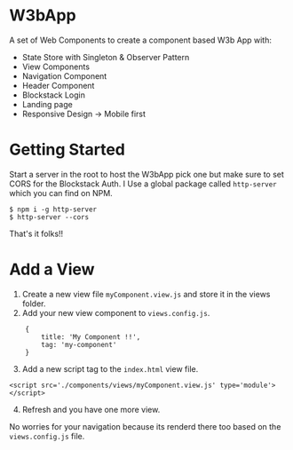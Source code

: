 # W3bApp

A set of Web Components to create a component based W3b App with:
- State Store with Singleton & Observer Pattern
- View Components
- Navigation Component
- Header Component
- Blockstack Login
- Landing page 
- Responsive Design -> Mobile first

# Getting Started
Start a server in the root to host the W3bApp pick one but make sure to set CORS for the Blockstack Auth. I Use a global package called `http-server` which you can find on NPM.
```
$ npm i -g http-server
$ http-server --cors
```

That's it folks!!

# Add a View
1. Create a new view file `myComponent.view.js` and store it in the views folder.
2. Add your new view component to `views.config.js`. 
```
    {
        title: 'My Component !!',
        tag: 'my-component'
    }        
```
3. Add a new script tag to the `index.html` view file. 
```
<script src='./components/views/myComponent.view.js' type='module'></script>
```
4. Refresh and you have one more view.

No worries for your navigation because its renderd there too based on the `views.config.js` file.
